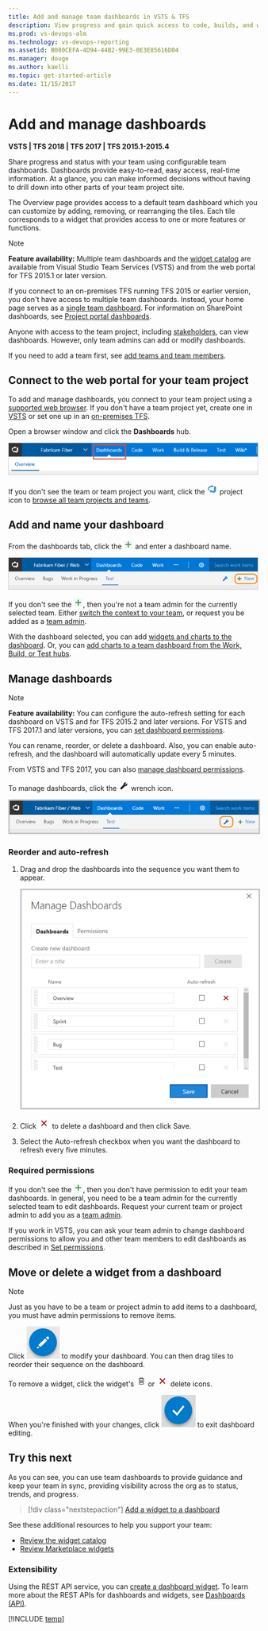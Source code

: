```yaml
---
title: Add and manage team dashboards in VSTS & TFS  
description: View progress and gain quick access to code, builds, and work items by creating multiple team dashboards in Visual Studio Team Services (VSTS)  and Team Foundation Server (TFS)  
ms.prod: vs-devops-alm
ms.technology: vs-devops-reporting
ms.assetid: B080CEFA-4D94-44B2-99E3-0E3E85616D04  
ms.manager: douge
ms.author: kaelli
ms.topic: get-started-article
ms.date: 11/15/2017
---
```


# Add and manage dashboards

<b>VSTS | TFS 2018 | TFS 2017 | TFS 2015.1-2015.4</b>

Share progress and status with your team using configurable team dashboards. Dashboards provide easy-to-read, easy access, real-time information. At a glance, you can make informed decisions without having to drill down into other parts of your team project site. 

The Overview page provides access to a default team dashboard which you can customize by adding, removing, or rearranging the tiles. Each tile corresponds to a widget that provides access to one or more features or functions.   

> [!NOTE]   
> **Feature availability:** Multiple team dashboards and the [widget catalog](widget-catalog.md) are available from Visual Studio Team Services (VSTS) and from the web portal for TFS 2015.1 or later version. 
>
> If you connect to an on-premises TFS running TFS 2015 or earlier version, you don't have access to multiple team dashboards. Instead, your home page serves as a [single team dashboard](team-dashboard.md). For information on SharePoint dashboards, see [Project portal dashboards](../sharepoint-dashboards/project-portal-dashboards.md).  


Anyone with access to the team project, including [stakeholders](../../security/get-started-stakeholder.md), can view dashboards. However, only team admins can add or modify dashboards. 

If you need to add a team first, see [add teams and team members](../../work/scale/multiple-teams.md). 

## Connect to the web portal for your team project 

To add and manage dashboards, you connect to your team project using a [supported web browser](../../tfs-server/requirements.md#supported-browsers). If you don't have a team project yet, create one in [VSTS](../../accounts/create-account-msa-or-work-student.md) or set one up in an [on-premises TFS](../../accounts/create-team-project.md).  

Open a browser window and click the **Dashboards** hub. 

![Open the Dashboards hub](_img/dashboards-go-to.png) 

<!---The URL follows this pattern: 
- VSTS: ```https://{account name}.visualstudio.com/{project name}/_backlogs```  
- Team Foundation Server (on-premises): ```http://{server}:8080/tfs/DefaultCollection/{project name}/_backlogs```  
-->
If you don't see the team or team project you want, click the ![project icon](../../work/_img/icons/project-icon.png) project icon to [browse all team projects and teams](../../user-guide/account-home-pages.md).    

## Add and name your dashboard 

From the dashboards tab, click the ![plus icon](../../Work/_img/icons/green_plus_icon.png) and enter a dashboard name. 

![Add and name a dashboard](_img/dashboards-new-ts.png) 

If you don't see the ![plus icon](../../work/_img/icons/green_plus_icon.png), then you're not a team admin for the currently selected team. Either [switch the context to your team](../../teams/switch-team-context.md?toc=/vsts/report/toc.json&bc=/vsts/report/breadcrumb/toc.json), or request you be added as a [team admin](../../work/scale/add-team-administrator.md). 

With the dashboard selected, you can add [widgets and charts to the dashboard](add-widget-to-dashboard.md). Or, you can [add charts to a team dashboard from the Work, Build, or Test hubs](add-charts-to-dashboard.md).

<a id="manage">  </a> 
## Manage dashboards

>[!NOTE]  
>**Feature availability:**  You can  configure the auto-refresh setting for each dashboard on VSTS and for TFS 2015.2 and later versions. For VSTS and TFS 2017.1 and later versions, you can [set dashboard permissions](dashboard-permissions.md). 

You can rename, reorder, or delete a dashboard. Also, you can enable auto-refresh, and the dashboard will automatically update every 5 minutes.  

From VSTS and TFS 2017, you can also [manage dashboard permissions](dashboard-permissions.md).   

<!---
### VSTS, TFS 2017
-->
To manage dashboards, click the ![configure icon](_img/icons/configure-icon.png) wrench icon.

<img src="_img/dashboards-configure-ts.png" alt="Open manage dashboards dialog" style="border: 2px solid #C3C3C3;" />   


### Reorder and auto-refresh 

1. Drag and drop the dashboards into the sequence you want them to appear.  

	<img src="_img/manage-dashboards-ts.png" alt="Manage dashboards - VSTS" style="border: 2px solid #C3C3C3;" />  

2. Click ![delete icon](_img/icons/delete_icon.png) to delete a dashboard and then click Save.  

3. Select the Auto-refresh checkbox when you want the dashboard to refresh every five minutes. 

 
<a id="permissions">  </a>
### Required permissions
 
If you don't see the ![plus icon](../../work/_img/icons/green_plus_icon.png), then you don't have permission to edit your team dashboards. In general, you need to be a team admin for the currently selected team to edit dashboards. Request your current team or project admin to add you as a [team admin](../../work/scale/add-team-administrator.md). 

If you work in VSTS, you can ask your team admin to change dashboard permissions to allow you and other team members to edit dashboards as described in [Set permissions](dashboard-permissions.md). 

## Move or delete a widget from a dashboard  

> [!NOTE]  
> Just as you have to be a team or project admin to add items to a dashboard, you must have admin permissions to remove items.  

Click ![Edit dashboard icon](_img/edit-dashboard-icon.png) to modify your dashboard. You can then drag tiles to reorder their sequence on the dashboard. 

To remove a widget, click the widget's ![Trash icon](_img/dashboard-trash-icon.png) or ![Delete icon](_img/dashboard-delete-icon.png) delete icons. 

When you're finished with your changes, click ![Exit edit-dashboard-mode icon](_img/exit-edit-dashboard-mode-icon.png) to exit dashboard editing.

<!---
### TFS 2015.1 - TFS 2015.3 

1. Click the ![gear icon](../../work/_img/icons/team-settings-gear-icon.png) gear icon to open manage dashboards.</p>  

	<img src="_img/dashboards-open-manage-dashboards-tfs.png" alt="Open manage dashboards dialog - TFS web portal" style="border: 2px solid #C3C3C3;" />  

2.  Drag and drop the dashboards into the sequence you want them to appear.  

	![Manage dashboards](_img/manage-dashboards.png)  

3. Click ![delete icon](../../work/_img/icons/delete-icon.png) to delete a dashboard and then click Done.   

4. Select the Auto-refresh checkbox when you want the dashboard to refresh every five minutes. 

	> [!NOTE]  
	> Feature availability: </b>The Auto-refresh feature is available from TFS 2015 Update 2 or later version.  </blockquote>  

-->

## Try this next 

As you can see, you can use team dashboards to provide guidance and keep your team in sync, providing visibility across the org as to status, trends, and progress. 

> [!div class="nextstepaction"]
> [Add a widget to a dashboard](add-widget-to-dashboard.md)


See these additional resources to help you support your team:  
- [Review the widget catalog](widget-catalog.md)
- [Review Marketplace widgets](https://marketplace.visualstudio.com/search?term=widget&target=VSTS&category=All%20categories&sortBy=Relevance)


### Extensibility 

Using the REST API service, you can [create a dashboard widget](../../extend/develop/add-dashboard-widget.md). To learn more about the REST APIs for dashboards and widgets, see [Dashboards (API)](https://www.visualstudio.com/docs/integrate/api/dashboard/overview).  


<!---  
Only dashboard owners can change the configuration of their dashboards.  

To add a widget, click ![add a widget icon](_img/add-widget-icon.png). The [Widget catalog](widget-catalog.md) provides descriptions of each available widget.   
To add an item, see [add items to the dashboard](#pin-items). 

You can reorder dashboard widgets through drag-and-drop. And remove widgets or items.

Click ![add icon](../../Work/_img/icons/green_plus_icon.png) to [add another dashboard.  

 Or add items to this dashboard and re-sequence tiles. Each tile provides team members quick access to the progress of their builds, work item status and trends, Git repositories or version control folders.

## Add items to a dashboard 

You add an item to the team dashboard from the code, work, and build pages.  

1.  If you aren't a team administrator, [get added as one](#add-team-admin).  

2.	Add a work item query from its context menu.</p>

	![Add a query to a dashboard](_img/vso-pin-query-from-context-menu.png)

	To add a source control folder or a build definition, open the corresponding page and access the pin feature in the same way.    

3.	To add a chart, go to the query's Charts page and add it to your selected dashboard or the team homepage.  

	![Chart context menu, add to a dashboard](_img/pin-chart-to-a-dashboard.png)  

4.	Drag tiles or widgets to reorder their sequence on the dashboard.    

	Using Internet Explorer 10 or Internet Explorer 11, you can also tab to a tile and press Shift+L or Shift+R to move the selected tile to the left or to the right.

5.	Click a tile, widget, or link to open it. 



<a id="pin-items">  </a> 
### Add an item or a chart to your dashboard 

You add an item to a dashboard from the code, work, and build pages. 

First, make sure you have the team context selected from the Queries page to which you want to add a query or chart. 

For example, select the context menu of a query that you want to add to the dashboard. This is the same as adding a query tile widget. 

![Add a shared query to a team dashboard](_img/add-to-dashboard-shared-query.png)  

And, you can add a chart to a team dashboard in a similar way.  

<img src="_img/add-to-dashboard-shared-query-chart.png" alt="Add a chart to a team dashboard" style="border: 2px solid #C3C3C3;" />  


<a id="edit-dashboard"></a>
## Add widgets to your dashboard

>[!NOTE]  
><b>Feature availability: </b>Dashboard edit mode controls shown appear from VSTS or TFS 2015.2 or later version. Some functionality differs when you connect to an application server running TFS 2015.1 or later version.   

### Add a widget  

Click ![Edit dashboard icon](_img/edit-dashboard-icon.png) to modify a dashboard. Click ![add a widget icon](_img/add-widget-icon.png) to add a widget to the dashboard.
  
> [!NOTE]  
> **Feature availability:**  From VSTS and TFS 2017 and later versions, you can drag and drop a widget from the catalog onto the dashboard. 

The [widget catalog](widget-catalog.md) describes all the available widgets, many of which are scoped to the selected team context.  

 
> [!TIP]   
> When you're in dashboard edit mode, you can remove, rearrange, and configure widgets, as well as add new widgets. Once you leave edit mode, the widget tiles remain locked, reducing the chances of accidentally moving a widget.  


### Configure a widget  
After you add the widget, you may need to configure it. For example, to configure the Query tile widget, click the ![Configure widget icon](_img/icons/configure-icon.png) or the ![Actions icon](_img/icons/actions-icon.png) to open the configuration dialog.

![Query tile unconfigured widget](_img/widget-query-tile-unconfigured.png)

And then select the query and specify any rules you want. (For TFS 2015.1 and later versions, you can only specify the green and red flag limits.)  

#### Configuration dialog for query tile  

<img src="_img/dashboards-query-tile-config-ts.png" alt="Query tile configuration dialog" style="border: 2px solid #C3C3C3;" />  

--> 




[!INCLUDE [temp](../_shared/help-support-shared.md)]  